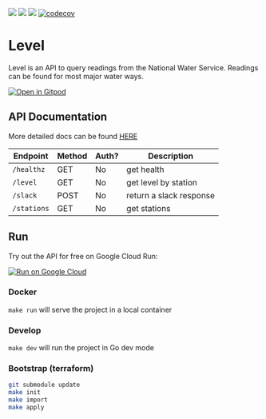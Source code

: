 ![](https://github.com/gabeduke/level/workflows/Test/badge.svg)
![](https://github.com/gabeduke/level/workflows/Lint/badge.svg)
![](https://github.com/gabeduke/level/workflows/Fmt/badge.svg)
[![codecov](https://codecov.io/gh/gabeduke/level/branch/master/graph/badge.svg)](https://codecov.io/gh/gabeduke/level)

# Level

Level is an API to query readings from the National Water Service. Readings can be found for most major water ways. 

[![Open in Gitpod](https://gitpod.io/button/open-in-gitpod.svg)](https://gitpod.io/#https://github.com/gabeduke/level)

## API Documentation

More detailed docs can be found [HERE](https://gabeduke.github.io/level/)

<!-- markdown-swagger -->
 Endpoint    | Method | Auth? | Description            
 ----------- | ------ | ----- | -----------------------
 `/healthz`  | GET    | No    | get health             
 `/level`    | GET    | No    | get level by station   
 `/slack`    | POST   | No    | return a slack response
 `/stations` | GET    | No    | get stations           
<!-- /markdown-swagger -->

## Run

Try out the API for free on Google Cloud Run:

[![Run on Google Cloud](https://storage.googleapis.com/cloudrun/button.svg)](https://console.cloud.google.com/cloudshell/editor?shellonly=true&cloudshell_image=gcr.io/cloudrun/button&cloudshell_git_repo=https://github.com/gabeduke/level.git)

### Docker

`make run` will serve the project in a local container

### Develop

`make dev` will run the project in Go dev mode

### Bootstrap (terraform)

```bash
git submodule update
make init
make import
make apply
```
